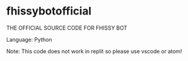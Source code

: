 # fhissybotofficial
THE OFFICIAL SOURCE CODE FOR FHISSY BOT

Language: Python

Note: This code does not work in replit so please use vscode or atom!
